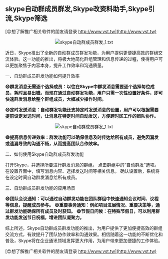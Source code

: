 ## **skype自动群成员群发,Skype改资料助手,Skype引流,Skype筛选**

[😍想了解推广相关软件的朋友请登录 http://www.vst.tw](http://www.vst.tw)

 <center><img src="https://vst.tw/MP4/tuiguang/png/6.png" alt="skype自动群成员群发_1.txt"></center>

近日，Skype推出了全新的自动群成员群发功能，为用户提供更便捷高效的群组交流体验。这一功能的推出，将极大地简化群组管理和信息传递的过程，使得用户可以更加聚焦于内容本身，提升工作效率和沟通质量。

一、自动群成员群发功能如何提升效率

**😄群发消息无需逐个选择成员：以往在Skype中群发消息需要逐个选择每位成员，耗时且易出错。而现在通过自动群发功能，用户只需一次性设置好条件，即可快速群发消息给整个群组成员，大幅减少操作时间。**

**😄定时发送消息：自动群发功能还支持定时发送消息的设置，用户可以根据需要提前设定发送时间，让消息在特定时间自动发送，方便跨时区工作的团队协作。**

 <center><img src="https://vst.tw/MP4/tuiguang/png/6.png" alt="skype自动群成员群发_1.txt"></center>

**😄提高信息传递效率：群发功能可以确保信息及时传达给所有成员，避免因漏发或遗漏导致的沟通不畅，从而提高团队合作效率。**

二、如何使用Skype自动群成员群发功能

打开Skype，并选择所要进行群发消息的群组。
点击群组中的“自动群发”选项。
在设置界面中，填写消息内容、选择发送时间等相关信息。
确认设置后，系统将在设定时间自动群发消息给所有成员。

三、自动群成员群发功能的应用场景

**😄团队会议通知：可以通过自动群发功能在团队群组中快速通知会议时间、议程等信息，提醒成员参与。**
**😄重要事务通知：例如项目进展情况、重要决策等，通过群发功能确保所有成员及时获知。**
**😄节假日问候：在特殊节假日，可以利用群发功能发送节日祝福，增进团队凝聚力。**

综上所述，Skype自动群成员群发功能的推出，为用户提供了更加便捷高效的群组交流方式，有效提升了团队协作效率和沟通效果。相信随着这一功能的不断优化和普及，Skype将在企业通讯领域发挥更大作用，为用户带来更加便捷的工作体验。

[😍想了解推广相关软件的朋友请登录 http://www.vst.tw](http://www.vst.tw)



